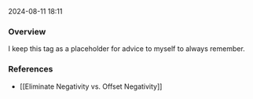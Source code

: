 
2024-08-11 18:11

### Overview
I keep this tag as a placeholder for advice to myself to always remember.

### References
- [[Eliminate Negativity vs. Offset Negativity]]

